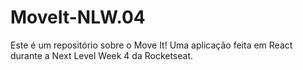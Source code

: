 # MoveIt-NLW.04
Este é um repositório sobre o Move It! Uma aplicação feita em React durante a Next Level Week 4 da Rocketseat.
